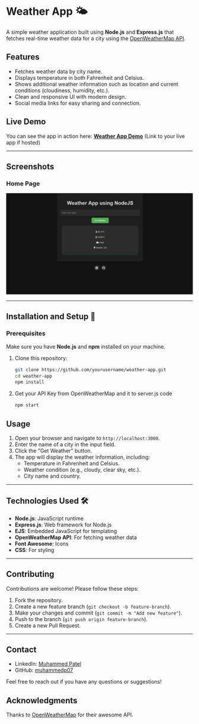 # Weather App 🌤️

A simple weather application built using **Node.js** and **Express.js** that fetches real-time weather data for a city using the [OpenWeatherMap API](https://openweathermap.org/api).

## Features
- Fetches weather data by city name.
- Displays temperature in both Fahrenheit and Celsius.
- Shows additional weather information such as location and current conditions (cloudiness, humidity, etc.).
- Clean and responsive UI with modern design.
- Social media links for easy sharing and connection.

## Live Demo
You can see the app in action here: **[Weather App Demo](#)** (Link to your live app if hosted)

---

## Screenshots

### Home Page
![Weather App Home](https://github.com/muhammedp07/NodeJS-weather-app/blob/main/public/images/Screenshot%202024-09-12%20033719.png)

---

## Installation and Setup 🚀

### Prerequisites
Make sure you have **Node.js** and **npm** installed on your machine.

1. Clone this repository:
   ```bash
   git clone https://github.com/yourusername/weather-app.git
   cd weather-app
   npm install
   ```
   
2. Get your API Key from OpenWeatherMap and it to server.js code
   ```bash
   npm start
   ```
## Usage

1. Open your browser and navigate to `http://localhost:3000`.
2. Enter the name of a city in the input field.
3. Click the "Get Weather" button.
4. The app will display the weather information, including:
    - Temperature in Fahrenheit and Celsius.
    - Weather condition (e.g., cloudy, clear sky, etc.).
    - City name and country.

---

## Technologies Used 🛠️

- **Node.js**: JavaScript runtime
- **Express.js**: Web framework for Node.js
- **EJS**: Embedded JavaScript for templating
- **OpenWeatherMap API**: For fetching weather data
- **Font Awesome**: Icons
- **CSS**: For styling

---

## Contributing

Contributions are welcome! Please follow these steps:

1. Fork the repository.
2. Create a new feature branch (`git checkout -b feature-branch`).
3. Make your changes and commit (`git commit -m "Add new feature"`).
4. Push to the branch (`git push origin feature-branch`).
5. Create a new Pull Request.

---

## Contact

- LinkedIn: [Muhammed Patel](https://linkedin.com/in/muhammedpatel007)
- GitHub: [muhammedp07](https://github.com/muhammedp07)

Feel free to reach out if you have any questions or suggestions!


## Acknowledgments

Thanks to [OpenWeatherMap](https://openweathermap.org/) for their awesome API.




